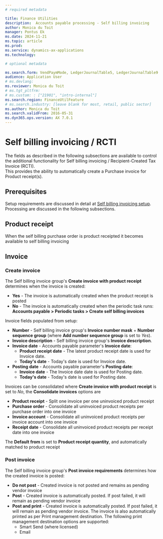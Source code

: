 ```yaml
---
# required metadata

title: Finance Utilities 
description:  Accounts payable processing - Self billing invoicing
author: Monica du Toit
manager: Pontus Ek
ms.date: 2024-11-21
ms.topic: article
ms.prod: 
ms.service: dynamics-ax-applications
ms.technology: 

# optional metadata

ms.search.form: VendPaymMode, LedgerJournalTable5, LedgerJournalTable9
audience: Application User
# ms.devlang: 
ms.reviewer: Monica du Toit
# ms.tgt_pltfrm: 
# ms.custom: : ["21901", "intro-internal"]
ms.search.region: FinanceUtilFeature
# ms.search.industry: [leave blank for most, retail, public sector]
ms.author: Monica du Toit
ms.search.validFrom: 2016-05-31
ms.dyn365.ops.version: AX 7.0.1
---
```


# Self billing invoicing / RCTI
The fields as described in the following subsections are available to control the additional functionality for Self billing invoicing / Recipient-Created Tax Invoice (RCTI). <br>
This provides the ability to automatically create a Purchase invoice for Product receipt(s).

## Prerequisites
Setup requirements are discussed in detail at [Self billing invoicing setup](../../Setup/ACCOUNTS-PAYABLE/Self-billing-invoicing.md). <br>
Processing are discussed in the following subsections.

## Product receipt

When the self billing purchase order is product receipted it becomes available to self billing invoicing

## Invoice

### Create invoice

The Self billing invoice group's **Create invoice with product receipt** determines when the invoice is created:
- **Yes** - The invoice is automatically created when the product receipt is posted
- **No** - The invoice is automatically created when the periodic task runs: **Accounts payable > Periodic tasks > Create self billing invoices**

Invoice fields populated from setup:
- **Number** - Self billing invoice group's **Invoice number mask** + **Number sequence group** (where **Add number sequence group** is set to _Yes_).
- **Invoice description** - Self billing invoice group's **Invoice description**.
- **Invoice date** - Accounts payable parameter's **Invoice date**:
    - **Product receipt date** -  The latest product receipt date is used for Invoice date.
    - **Today's date** - Today's date is used for Invoice date.
- **Posting date** - Accounts payable parameter's **Posting date**:
    - **Invoice date** -  The Invoice date date is used for Posting date.
    - **Today's date** - Today's date is used for Posting date.

Invoices can be consolidated where **Create invoice with product receipt** is set to _No_, the **Consolidate invoices** options are
- **Product receipt** - Split one invoice per one uninvoiced product receipt
- **Purchase order** - Consolidate all uninvoiced product receipts per purchase order into one invoice
- **Invoice account** - Consolidate all uninvoiced product receipts per invoice account into one invoice
- **Receipt date** - Consolidate all uninvoiced product receipts per receipt date into one invoice

The **Default from** is set to **Product receipt quantity**, and automatically matched to product receipt

### Post invoice

The Self billing invoice group's **Post invoice requirements** determines how the created invoice is posted:
- **Do not post** - Created invoice is not posted and remains as pending vendor invoice
- **Post** - Created invoice is automatically posted. If post failed, it will remain as pending vendor invoice
- **Post and print** - Created invoice is automatically posted. If post failed, it will remain as pending vendor invoice. The invoice is also automatically printed as per Print management destination. The following print management destination options are supported:
    - Smart Send (where licensed)
    - Email

